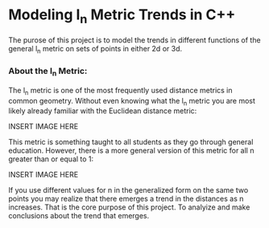 # Modeling l<sub>n</sub>  Metric Trends in C++

The purose of this project is to model the trends in different functions of the general l<sub>n</sub> metric on sets of points in either 2d or 3d.  

### About the l<sub>n</sub> Metric:
The l<sub>n</sub> metric is one of the most frequently used distance metrics in common geometry.  Without even knowing what the l<sub>n</sub> metric you are most likely already familiar with the Euclidean distance metric:

INSERT IMAGE HERE

This metric is something taught to all students as they go through general education.  However, there is a more general version of this metric for all n greater than or equal to 1:

INSERT IMAGE HERE

If you use different values for n in the generalized form on the same two points you may realize that there emerges a trend in the distances as n increases.  That is the core purpose of this project.  To analyize and make conclusions about the trend that emerges.
